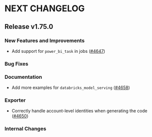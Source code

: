 # NEXT CHANGELOG

## Release v1.75.0

### New Features and Improvements

 * Add support for `power_bi_task` in jobs ([#4647](https://github.com/databricks/terraform-provider-databricks/pull/4647))

### Bug Fixes

### Documentation

 * Add more examples for `databricks_model_serving` ([#4658](https://github.com/databricks/terraform-provider-databricks/pull/4658))

### Exporter

 * Correctly handle account-level identities when generating the code ([#4650](https://github.com/databricks/terraform-provider-databricks/pull/4650))

### Internal Changes

